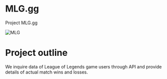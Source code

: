 # MLG.gg
Project MLG.gg

![MLG](https://user-images.githubusercontent.com/81272766/124679847-2e04e980-df00-11eb-9d8a-b62803655eeb.png)

# Project outline


We inquire data of League of Legends game users through API and provide details of actual match wins and losses.
